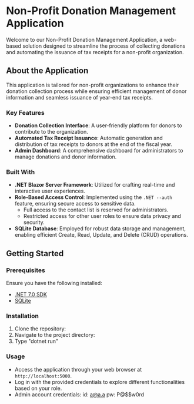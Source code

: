 # Non-Profit Donation Management Application

Welcome to our Non-Profit Donation Management Application, a web-based solution designed to streamline the process of collecting donations and automating the issuance of tax receipts for a non-profit organization.

## About the Application

This application is tailored for non-profit organizations to enhance their donation collection process while ensuring efficient management of donor information and seamless issuance of year-end tax receipts.

### Key Features

- **Donation Collection Interface**: A user-friendly platform for donors to contribute to the organization.
- **Automated Tax Receipt Issuance**: Automatic generation and distribution of tax receipts to donors at the end of the fiscal year.
- **Admin Dashboard**: A comprehensive dashboard for administrators to manage donations and donor information.

### Built With

- **.NET Blazor Server Framework**: Utilized for crafting real-time and interactive user experiences.
- **Role-Based Access Control**: Implemented using the `.NET --auth` feature, ensuring secure access to sensitive data.
  - Full access to the contact list is reserved for administrators.
  - Restricted access for other user roles to ensure data privacy and security.
- **SQLite Database**: Employed for robust data storage and management, enabling efficient Create, Read, Update, and Delete (CRUD) operations.

## Getting Started

### Prerequisites

Ensure you have the following installed:
- [.NET 7.0 SDK](https://dotnet.microsoft.com/en-us/download/dotnet/7.0)
- [SQLite](https://www.sqlite.org/download.html)

### Installation

1. Clone the repository:
2. Navigate to the project directory:
3. Type "dotnet run"

### Usage

- Access the application through your web browser at `http://localhost:5000`.
- Log in with the provided credentials to explore different functionalities based on your role.
- Admin account credentials:
  id: a@a.a
  pw: P@$$w0rd


